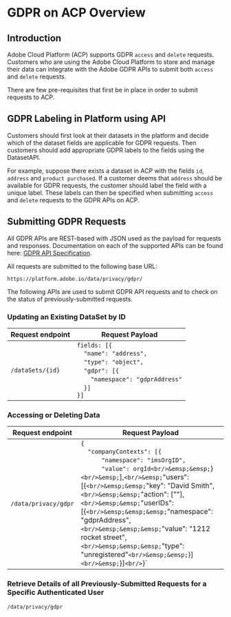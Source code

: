 
# GDPR on ACP Overview

## Introduction

Adobe Cloud Platform (ACP) supports GDPR `access` and `delete` requests. Customers who are using the Adobe Cloud Platform to store and manage their data can integrate with the Adobe GDPR APIs to submit both `access` and `delete` requests.

There are few pre-requisites that first be in place in order to submit requests to ACP.

## GDPR Labeling in Platform using API

Customers should first look at their datasets in the platform and decide which of the dataset fields are applicable for GDPR requests. Then customers should add appropriate GDPR labels to the fields using the DatasetAPI.

For example, suppose there exists a dataset in ACP with the fields `id`, `address` and `product purchased`. If a customer deems that `address` should be available for GDPR requests, the customer should label the field with a unique label. These labels can then be specified when submitting `access` and `delete` requests to the GDPR APIs on ACP.

## Submitting GDPR Requests

All GDPR APIs are REST-based with JSON used as the payload for requests and responses. Documentation on each of the supported APIs can be found here: [GDPR API Specification](http://www.adobe.io/).

All requests are submitted to the following base URL:

`https://platform.adobe.io/data/privacy/gdpr/`

The following APIs are used to submit GDPR API requests and to check on the status of previously-submitted requests.

### Updating an Existing DataSet by ID

| Request endpoint | Request Payload |
| ---------------- | --------------- |
| `/dataSets/{id}` | `fields: [{`<br/>&emsp;`"name": "address",`<br/>&emsp;`"type": "object",`<br/>&emsp;`"gdpr": [{`<br/>&emsp;&emsp;`"namespace": "gdprAddress"`<br/>&emsp;`}]`<br/>`}]` |

### Accessing or Deleting Data

| Request endpoint | Request Payload |
| ---------------- | --------------- |
| `/data/privacy/gdpr` | `{`<br/>&emsp;`"companyContexts": [{`<br/>&emsp;&emsp;&emsp;`"namespace": "imsOrgID",`<br/>&emsp;&emsp;&emsp;`"value": orgId<br/>&emsp;&emsp;`}`<br/>&emsp;`],`<br/>&emsp;`"users": [{`<br/>&emsp;&emsp;`"key": "David Smith",`<br/>&emsp;&emsp;`"action": ["<access>"],`<br/>&emsp;&emsp;`"userIDs": [{`<br/>&emsp;&emsp;&emsp;`"namespace": "gdprAddress",`<br/>&emsp;&emsp;&emsp;`"value": "1212 rocket street",`<br/>&emsp;&emsp;&emsp;`"type": "unregistered"`<br/>&emsp;&emsp;`}]`<br/>&emsp;`}]`<br/>`}` |

### Retrieve Details of all Previously-Submitted Requests for a Specific Authenticated User

`/data/privacy/gdpr`
